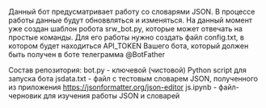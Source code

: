 Данный бот предусматривает работу со словарями JSON. В процессе работы данные будут обноввляться
и изменяться. На данный момент уже создан шаблон робота srw_bot.py, которые может отвечать 
на простые команды. Для его работы нужно создать файл config.txt, в котором будет находиться 
API_TOKEN Вашего бота, который должен быть получен в боте телеграмма @BotFather

Состав репозитория:
	bot.py - ключевой (чистовой) Python script для запуска бота
	jsdata.txt - файл с тестовым словарем JSON, полученного из приложения 
		https://jsonformatter.org/json-editor
	js.ipynb - файл-черновик для изучения работы JSON и словарей
